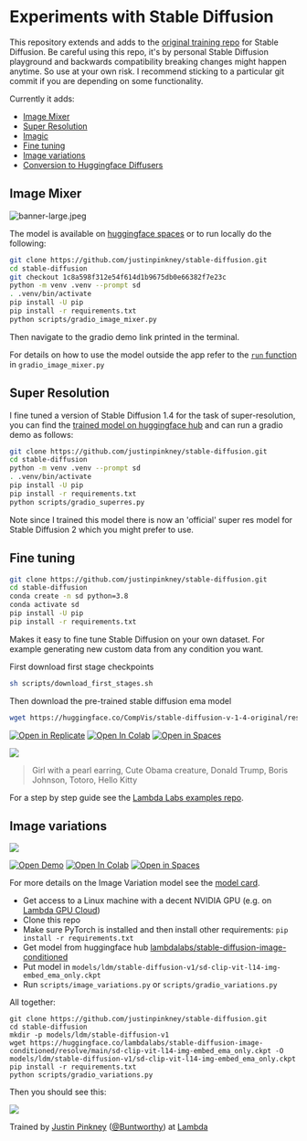 # Experiments with Stable Diffusion

This repository extends and adds to the [original training repo](https://github.com/pesser/stable-diffusion) for Stable Diffusion. Be careful using this repo, it's by personal Stable Diffusion playground and backwards compatibility breaking changes might happen anytime. So use at your own risk. I recommend sticking to a particular git commit if you are depending on some functionality.

Currently it adds:

- [Image Mixer](#image-mixer)
- [Super Resolution](#super-resolution)
- [Imagic](notebooks/imagic.ipynb)
- [Fine tuning](#fine-tuning)
- [Image variations](#image-variations)
- [Conversion to Huggingface Diffusers](scripts/convert_sd_to_diffusers.py)

## Image Mixer

![banner-large.jpeg](https://s3.amazonaws.com/moonup/production/uploads/1674039767068-62bd5f951e22ec84279820e8.jpeg)

The model is available on [huggingface spaces](https://huggingface.co/spaces/lambdalabs/image-mixer-demo) or to run locally do the following:

```bash
git clone https://github.com/justinpinkney/stable-diffusion.git
cd stable-diffusion
git checkout 1c8a598f312e54f614d1b9675db0e66382f7e23c
python -m venv .venv --prompt sd
. .venv/bin/activate
pip install -U pip
pip install -r requirements.txt
python scripts/gradio_image_mixer.py
```

Then navigate to the gradio demo link printed in the terminal.

For details on how to use the model outside the app refer to the [`run` function](https://github.com/justinpinkney/stable-diffusion/blob/c1963a36a4f8ce23784c8247fa1af0e34e02b766/scripts/gradio_image_mixer.py#L79) in `gradio_image_mixer.py`

## Super Resolution

I fine tuned a version of Stable Diffusion 1.4 for the task of super-resolution, you can find the [trained model on huggingface hub](https://huggingface.co/lambdalabs/stable-diffusion-super-res) and can run a gradio demo as follows:

```bash
git clone https://github.com/justinpinkney/stable-diffusion.git
cd stable-diffusion
python -m venv .venv --prompt sd
. .venv/bin/activate
pip install -U pip
pip install -r requirements.txt
python scripts/gradio_superres.py
```

Note since I trained this model there is now an 'official' super res model for Stable Diffusion 2 which you might prefer to use.

## Fine tuning

```bash
git clone https://github.com/justinpinkney/stable-diffusion.git
cd stable-diffusion
conda create -n sd python=3.8
conda activate sd
pip install -U pip
pip install -r requirements.txt
```

Makes it easy to fine tune Stable Diffusion on your own dataset. For example generating new custom data from any condition you want.

First download first stage checkpoints
```bash
sh scripts/download_first_stages.sh
```
Then download the pre-trained stable diffusion ema model
```bash
wget https://huggingface.co/CompVis/stable-diffusion-v-1-4-original/resolve/main/sd-v1-4-full-ema.ckpt -P models/ldm/stable-diffusion-v1/
```

[![Open in Replicate](https://img.shields.io/badge/%F0%9F%9A%80-Open%20in%20Replicate-%23fff891)](https://replicate.com/lambdal/text-to-pokemon)
[![Open In Colab](https://colab.research.google.com/assets/colab-badge.svg)](https://colab.research.google.com/github/LambdaLabsML/lambda-diffusers/blob/main/notebooks/pokemon_demo.ipynb)
[![Open in Spaces](https://img.shields.io/badge/%F0%9F%A4%97-Open%20in%20Spaces-orange)](https://huggingface.co/spaces/lambdalabs/text-to-pokemon)

![](assets/pokemontage.jpg)

> Girl with a pearl earring, Cute Obama creature, Donald Trump, Boris Johnson, Totoro, Hello Kitty


For a step by step guide see the [Lambda Labs examples repo](https://github.com/LambdaLabsML/examples).

## Image variations

![](assets/im-vars-thin.jpg)

[![Open Demo](https://img.shields.io/badge/%CE%BB-Open%20Demo-blueviolet)](https://47725.gradio.app/)
[![Open In Colab](https://colab.research.google.com/assets/colab-badge.svg)](https://colab.research.google.com/drive/1JqNbI_kDq_Gth2MIYdsphgNgyGIJxBgB?usp=sharing)
[![Open in Spaces](https://img.shields.io/badge/%F0%9F%A4%97-Open%20in%20Spaces-orange)](https://huggingface.co/spaces/lambdalabs/stable-diffusion-image-variations)

For more details on the Image Variation model see the [model card](https://huggingface.co/lambdalabs/stable-diffusion-image-conditioned).

- Get access to a Linux machine with a decent NVIDIA GPU (e.g. on [Lambda GPU Cloud](https://lambdalabs.com/service/gpu-cloud))
- Clone this repo
- Make sure PyTorch is installed and then install other requirements: `pip install -r requirements.txt`
- Get model from huggingface hub [lambdalabs/stable-diffusion-image-conditioned](https://huggingface.co/lambdalabs/stable-diffusion-image-conditioned/blob/main/sd-clip-vit-l14-img-embed_ema_only.ckpt)
- Put model in `models/ldm/stable-diffusion-v1/sd-clip-vit-l14-img-embed_ema_only.ckpt`
- Run `scripts/image_variations.py` or `scripts/gradio_variations.py`

All together:
```
git clone https://github.com/justinpinkney/stable-diffusion.git
cd stable-diffusion
mkdir -p models/ldm/stable-diffusion-v1
wget https://huggingface.co/lambdalabs/stable-diffusion-image-conditioned/resolve/main/sd-clip-vit-l14-img-embed_ema_only.ckpt -O models/ldm/stable-diffusion-v1/sd-clip-vit-l14-img-embed_ema_only.ckpt
pip install -r requirements.txt
python scripts/gradio_variations.py
```

Then you should see this:

[![](assets/gradio_variations.jpeg)](https://twitter.com/Buntworthy/status/1565704770056294400)

Trained by [Justin Pinkney](https://www.justinpinkney.com) ([@Buntworthy](https://twitter.com/Buntworthy)) at [Lambda](https://lambdalabs.com/)
